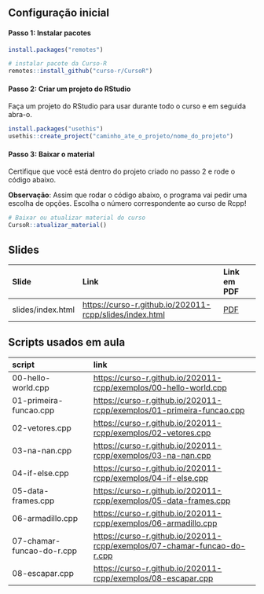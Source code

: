 
<!-- README.md is generated from README.Rmd. Please edit that file -->

## Configuração inicial

#### Passo 1: Instalar pacotes

``` r
install.packages("remotes")

# instalar pacote da Curso-R
remotes::install_github("curso-r/CursoR")
```

#### Passo 2: Criar um projeto do RStudio

Faça um projeto do RStudio para usar durante todo o curso e em seguida
abra-o.

``` r
install.packages("usethis")
usethis::create_project("caminho_ate_o_projeto/nome_do_projeto")
```

#### Passo 3: Baixar o material

Certifique que você está dentro do projeto criado no passo 2 e rode o
código abaixo.

**Observação**: Assim que rodar o código abaixo, o programa vai pedir
uma escolha de opções. Escolha o número correspondente ao curso de Rcpp!

``` r
# Baixar ou atualizar material do curso
CursoR::atualizar_material()
```

## Slides

| Slide             | Link                                                      | Link em PDF                                                                |
|:------------------|:----------------------------------------------------------|:---------------------------------------------------------------------------|
| slides/index.html | <https://curso-r.github.io/202011-rcpp/slides/index.html> | <a href='https://curso-r.github.io/202011-rcpp/slides/index.pdf'> PDF </a> |

## Scripts usados em aula

| script                    | link                                                                       |
|:--------------------------|:---------------------------------------------------------------------------|
| 00-hello-world.cpp        | <https://curso-r.github.io/202011-rcpp/exemplos/00-hello-world.cpp>        |
| 01-primeira-funcao.cpp    | <https://curso-r.github.io/202011-rcpp/exemplos/01-primeira-funcao.cpp>    |
| 02-vetores.cpp            | <https://curso-r.github.io/202011-rcpp/exemplos/02-vetores.cpp>            |
| 03-na-nan.cpp             | <https://curso-r.github.io/202011-rcpp/exemplos/03-na-nan.cpp>             |
| 04-if-else.cpp            | <https://curso-r.github.io/202011-rcpp/exemplos/04-if-else.cpp>            |
| 05-data-frames.cpp        | <https://curso-r.github.io/202011-rcpp/exemplos/05-data-frames.cpp>        |
| 06-armadillo.cpp          | <https://curso-r.github.io/202011-rcpp/exemplos/06-armadillo.cpp>          |
| 07-chamar-funcao-do-r.cpp | <https://curso-r.github.io/202011-rcpp/exemplos/07-chamar-funcao-do-r.cpp> |
| 08-escapar.cpp            | <https://curso-r.github.io/202011-rcpp/exemplos/08-escapar.cpp>            |
